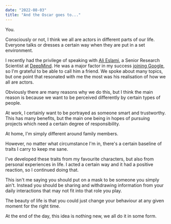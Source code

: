 ```yaml
---
date: "2022-08-03"
title: "And the Oscar goes to..."
---
```


You.

Consciously or not, I think we all are actors in different parts of our life. Everyone talks or dresses a certain way when they are put in a set environment.

I recently had the privilege of speaking with [Ali Eslami](https://twitter.com/arkitus), a Senior Research Scientist at [DeepMind](https://www.deepmind.com/). He was a major factor in my success [joining Google](https://parsam.io/articles/google), so I'm grateful to be able to call him a friend. We spoke about many topics, but one point that resonated with me the most was his realisation of how we all are actors.

Obviously there are many reasons why we do this, but I think the main reason is because we want to be perceived differently by certain types of people.

At work, I certainly want to be portrayed as someone smart and trustworthy. This has many benefits, but the main one being in hopes of pursuing projects which need a certain degree of responsibility.

At home, I'm simply different around family members.

However, no matter what circumstance I'm in, there's a certain baseline of traits I carry to keep me sane.

I've developed these traits from my favourite characters, but also from personal experiences in life.
I acted a certain way and it had a positive reaction, so I continued doing that.

This isn't me saying you should put on a mask to be someone you simply ain't. Instead you should be sharing and withdrawing information from your daily interactions that may not fit into that role you play.

The beauty of life is that you could just change your behaviour at any given moment for the right time.

At the end of the day, this idea is nothing new, we all do it in some form.
